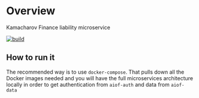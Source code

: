 # Overview

Kamacharov Finance liability microservice

[![build](https://github.com/kamacharovs/aiof-liability/actions/workflows/build.yml/badge.svg)](https://github.com/kamacharovs/aiof-liability/actions/workflows/build.yml)

## How to run it

The recommended way is to use `docker-compose`. That pulls down all the Docker images needed and you will have the full microservices architecture locally in order to get authentication from `aiof-auth` and data from `aiof-data`
